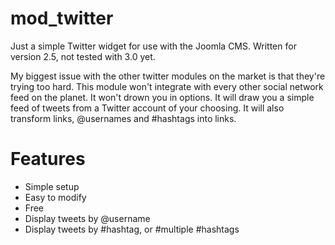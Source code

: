 # mod_twitter

Just a simple Twitter widget for use with the Joomla CMS.  Written for version 2.5, not tested with 3.0 yet.

My biggest issue with the other twitter modules on the market is that they're trying too hard.  This module won't integrate with every other social network feed on the planet.  It won't drown you in options.  It will draw you a simple feed of tweets from a Twitter account of your choosing.  It will also transform links, @usernames and #hashtags into links.

# Features

* Simple setup
* Easy to modify
* Free
* Display tweets by @username
* Display tweets by #hashtag, or #multiple #hashtags
